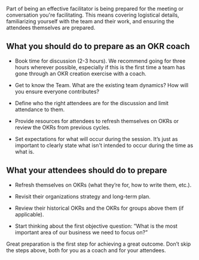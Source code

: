
Part of being an effective facilitator is being prepared for the meeting or conversation you're facilitating.  This means covering logistical details, familiarizing yourself with the team and their work, and ensuring the attendees themselves are prepared.   

## What you should do to prepare as an OKR coach 

- Book time for discussion (2-3 hours).  We recommend going for three hours wherever possible, especially if this is the first time a team has gone through an OKR creation exercise with a coach.   

- Get to know the Team.  What are the existing team dynamics?  How will you ensure everyone contributes? 

- Define who the right attendees are for the discussion and limit attendance to them.   

- Provide resources for attendees to refresh themselves on OKRs or review the OKRs from previous cycles.

- Set expectations for what will occur during the session.  It’s just as important to clearly state what isn't intended to occur during the time as what is. 

## What your attendees should do to prepare 

- Refresh themselves on OKRs (what they’re for, how to write them, etc.). 

- Revisit their organizations strategy and long-term plan. 

- Review their historical OKRs and the OKRs for groups above them (if applicable).

- Start thinking about the first objective question:  ”What is the most important area of our business we need to focus on?” 

Great preparation is the first step for achieving a great outcome.  Don’t skip the steps above, both for you as a coach and for your attendees.  